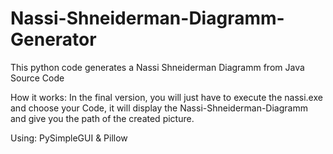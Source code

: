 # Nassi-Shneiderman-Diagramm-Generator
This python code generates a Nassi Shneiderman Diagramm from Java Source Code


How it works:
In the final version, you will just have to execute the nassi.exe and choose your Code, it will display the Nassi-Shneiderman-Diagramm and give you the path of the created picture.

Using:
PySimpleGUI &
Pillow
